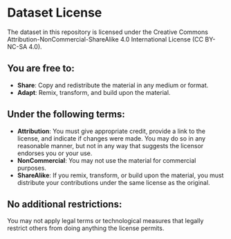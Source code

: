 # Dataset License

The dataset in this repository is licensed under the Creative Commons Attribution-NonCommercial-ShareAlike 4.0 International License (CC BY-NC-SA 4.0).

## You are free to:

- **Share**: Copy and redistribute the material in any medium or format.
- **Adapt**: Remix, transform, and build upon the material.

## Under the following terms:

- **Attribution**: You must give appropriate credit, provide a link to the license, and indicate if changes were made. You may do so in any reasonable manner, but not in any way that suggests the licensor endorses you or your use.
- **NonCommercial**: You may not use the material for commercial purposes.
- **ShareAlike**: If you remix, transform, or build upon the material, you must distribute your contributions under the same license as the original.

## No additional restrictions:

You may not apply legal terms or technological measures that legally restrict others from doing anything the license permits.
